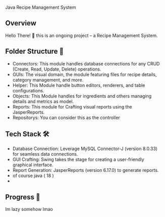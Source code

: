 Java Recipe Management System 
## Overview
Hello There! 👋  this is an ongoing project – a Recipe Management System.
## Folder Structure 📁
- Connectors: This module handles database connections for any CRUD (Create, Read, Update, Delete) operations.
- GUIs: The visual domain, the module featuring files for recipe details, category management, and more.
- Helper: This Module handle  button editors, renderers, and table configurations.
- Objects: This Module handles for ingredients and others managing details and metrics as model.
- Reports: This module for Crafting visual reports using the JasperReports.
- Repositorys: You can consider this as the controller
## Tech Stack 🛠️
- Database Connection: Leverage MySQL Connector-J (version 8.0.33) for seamless data connections.
- GUI Crafting: Swing takes the stage for creating a user-friendly graphical interface.
- Report Generation: JasperReports (version 6.17.0) to generate reports.
- of course java ( 18 )
- 
##  Progress 🚀
Im lazy somehow lmao
